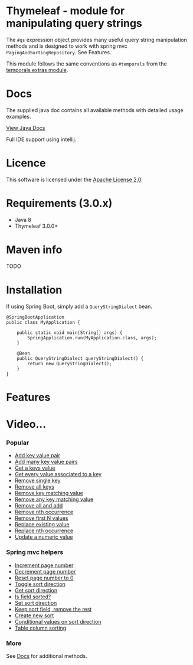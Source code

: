 # Thymeleaf - module for manipulating query strings

The `#qs` expression object provides many useful query string manipulation methods and 
is designed to work with spring mvc `PagingAndSortingRepository`. See Features.

This module follows the same conventions as `#temporals` from the [temporals extras module](https://github.com/thymeleaf/thymeleaf-extras-java8time).

# Docs

The supplied java doc contains all available methods with detailed usage examples.

[View Java Docs](https://mjstewart.github.io/thymeleaf-querystring/com/github/mjstewart/querystring/expression/QueryStringHelper.html)

Full IDE support using intellij.

# Licence

This software is licensed under the [Apache License 2.0](https://github.com/mjstewart/thymeleaf-querystring/blob/master/LICENSE).

# Requirements (3.0.x)
- Java 8
- Thymeleaf 3.0.0+

# Maven info
TODO

# Installation

If using Spring Boot, simply add a `QueryStringDialect` bean. 

```$java
@SpringBootApplication
public class MyApplication {

	public static void main(String[] args) {
		SpringApplication.run(MyApplication.class, args);
	}

	@Bean
	public QueryStringDialect queryStringDialect() {
		return new QueryStringDialect();
	}
}
```

# Features

# Video...


### Popular
- [Add key value pair](https://mjstewart.github.io/thymeleaf-querystring/com/github/mjstewart/querystring/expression/QueryStringHelper.html#add-java.lang.String-java.lang.String-java.lang.String-)
- [Add many key value pairs](https://mjstewart.github.io/thymeleaf-querystring/com/github/mjstewart/querystring/expression/QueryStringHelper.html#addAll-java.lang.String-java.util.List-)
- [Get a keys value](https://mjstewart.github.io/thymeleaf-querystring/com/github/mjstewart/querystring/expression/QueryStringHelper.html#getFirstValue-java.lang.String-java.lang.String-)
- [Get every value associated to a key](http://localhost:63342/querystring/docs/com/github/mjstewart/querystring/expression/QueryStringHelper.html#getAllValues-java.lang.String-java.lang.String-)
- [Remove single key](https://mjstewart.github.io/thymeleaf-querystring/com/github/mjstewart/querystring/expression/QueryStringHelper.html#removeFirst-java.lang.String-java.lang.String-)
- [Remove all keys](https://mjstewart.github.io/thymeleaf-querystring/com/github/mjstewart/querystring/expression/QueryStringHelper.html#removeAll-java.lang.String-java.util.List-)
- [Remove key matching value](https://mjstewart.github.io/thymeleaf-querystring/com/github/mjstewart/querystring/expression/QueryStringHelper.html#removeKeyMatchingValue-java.lang.String-java.lang.String-java.lang.String-)
- [Remove any key matching value](http://localhost:63342/querystring/docs/com/github/mjstewart/querystring/expression/QueryStringHelper.html#removeAnyKeyMatchingValue-java.lang.String-java.lang.String-)
- [Remove all and add](http://localhost:63342/querystring/docs/com/github/mjstewart/querystring/expression/QueryStringHelper.html#removeAllAndAdd-java.lang.String-java.util.List-java.util.List-)
- [Remove nth occurrence](http://localhost:63342/querystring/docs/com/github/mjstewart/querystring/expression/QueryStringHelper.html#removeNth-java.lang.String-java.lang.String-int-)
- [Remove first N values](http://localhost:63342/querystring/docs/com/github/mjstewart/querystring/expression/QueryStringHelper.html#replaceN-java.lang.String-java.lang.String-java.util.List-)
- [Replace existing value](https://mjstewart.github.io/thymeleaf-querystring/com/github/mjstewart/querystring/expression/QueryStringHelper.html#replaceFirst-java.lang.String-java.lang.String-java.lang.String-)
- [Replace nth occurrence](http://localhost:63342/querystring/docs/com/github/mjstewart/querystring/expression/QueryStringHelper.html#replaceNth-java.lang.String-java.util.Map-)
- [Update a numeric value](https://mjstewart.github.io/thymeleaf-querystring/com/github/mjstewart/querystring/expression/QueryStringHelper.html#adjustFirstNumericValueBy-java.lang.String-java.lang.String-int-)

### Spring mvc helpers

- [Increment page number](https://mjstewart.github.io/thymeleaf-querystring/com/github/mjstewart/querystring/expression/QueryStringHelper.html#incrementPage-java.lang.String-int-)
- [Decrement page number](https://mjstewart.github.io/thymeleaf-querystring/com/github/mjstewart/querystring/expression/QueryStringHelper.html#decrementPage-java.lang.String-)
- [Reset page number to 0](https://mjstewart.github.io/thymeleaf-querystring/com/github/mjstewart/querystring/expression/QueryStringHelper.html#resetPageNumber-java.lang.String-)
- [Toggle sort direction](https://mjstewart.github.io/thymeleaf-querystring/com/github/mjstewart/querystring/expression/QueryStringHelper.html#toggleSortDefaultDesc-java.lang.String-java.lang.String-)
- [Get sort direction](https://mjstewart.github.io/thymeleaf-querystring/com/github/mjstewart/querystring/expression/QueryStringHelper.html#getCurrentSortDirectionDesc-java.lang.String-java.lang.String-)
- [Is field sorted?](https://mjstewart.github.io/thymeleaf-querystring/com/github/mjstewart/querystring/expression/QueryStringHelper.html#isFieldSorted-java.lang.String-java.lang.String-)
- [Set sort direction](https://mjstewart.github.io/thymeleaf-querystring/com/github/mjstewart/querystring/expression/QueryStringHelper.html#setSortDirectionDesc-java.lang.String-java.lang.String-)
- [Keep sort field, remove the rest](http://localhost:63342/querystring/docs/com/github/mjstewart/querystring/expression/QueryStringHelper.html#keepSortField-java.lang.String-java.lang.String-)
- [Create new sort](https://mjstewart.github.io/thymeleaf-querystring/com/github/mjstewart/querystring/expression/QueryStringHelper.html#createNewSort-java.lang.String-java.util.List-)
- [Conditional values on sort direction](https://mjstewart.github.io/thymeleaf-querystring/com/github/mjstewart/querystring/expression/QueryStringHelper.html#valueWhenMatchesSortDesc-java.lang.String-java.lang.String-java.lang.String-java.lang.String-)
- [Table column sorting](https://mjstewart.github.io/thymeleaf-querystring/com/github/mjstewart/querystring/expression/QueryStringHelper.html#fieldSorterDesc-java.lang.String-)


### More
See [Docs](https://mjstewart.github.io/thymeleaf-querystring/com/github/mjstewart/querystring/expression/QueryStringHelper.html) for additional methods.
